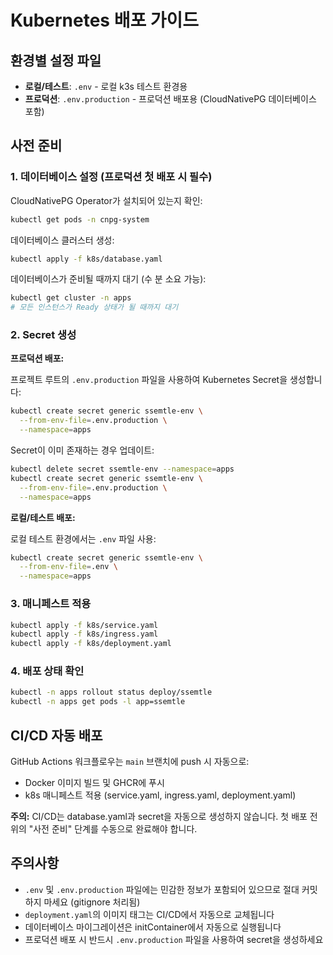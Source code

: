 # Kubernetes 배포 가이드

## 환경별 설정 파일

- **로컬/테스트**: `.env` - 로컬 k3s 테스트 환경용
- **프로덕션**: `.env.production` - 프로덕션 배포용 (CloudNativePG 데이터베이스 포함)

## 사전 준비

### 1. 데이터베이스 설정 (프로덕션 첫 배포 시 필수)

CloudNativePG Operator가 설치되어 있는지 확인:

```bash
kubectl get pods -n cnpg-system
```

데이터베이스 클러스터 생성:

```bash
kubectl apply -f k8s/database.yaml
```

데이터베이스가 준비될 때까지 대기 (수 분 소요 가능):

```bash
kubectl get cluster -n apps
# 모든 인스턴스가 Ready 상태가 될 때까지 대기
```

### 2. Secret 생성

**프로덕션 배포:**

프로젝트 루트의 `.env.production` 파일을 사용하여 Kubernetes Secret을 생성합니다:

```bash
kubectl create secret generic ssemtle-env \
  --from-env-file=.env.production \
  --namespace=apps
```

Secret이 이미 존재하는 경우 업데이트:

```bash
kubectl delete secret ssemtle-env --namespace=apps
kubectl create secret generic ssemtle-env \
  --from-env-file=.env.production \
  --namespace=apps
```

**로컬/테스트 배포:**

로컬 테스트 환경에서는 `.env` 파일 사용:

```bash
kubectl create secret generic ssemtle-env \
  --from-env-file=.env \
  --namespace=apps
```

### 3. 매니페스트 적용

```bash
kubectl apply -f k8s/service.yaml
kubectl apply -f k8s/ingress.yaml
kubectl apply -f k8s/deployment.yaml
```

### 4. 배포 상태 확인

```bash
kubectl -n apps rollout status deploy/ssemtle
kubectl -n apps get pods -l app=ssemtle
```

## CI/CD 자동 배포

GitHub Actions 워크플로우는 `main` 브랜치에 push 시 자동으로:

- Docker 이미지 빌드 및 GHCR에 푸시
- k8s 매니페스트 적용 (service.yaml, ingress.yaml, deployment.yaml)

**주의:** CI/CD는 database.yaml과 secret을 자동으로 생성하지 않습니다.
첫 배포 전 위의 "사전 준비" 단계를 수동으로 완료해야 합니다.

## 주의사항

- `.env` 및 `.env.production` 파일에는 민감한 정보가 포함되어 있으므로 절대 커밋하지 마세요 (gitignore 처리됨)
- `deployment.yaml`의 이미지 태그는 CI/CD에서 자동으로 교체됩니다
- 데이터베이스 마이그레이션은 initContainer에서 자동으로 실행됩니다
- 프로덕션 배포 시 반드시 `.env.production` 파일을 사용하여 secret을 생성하세요
